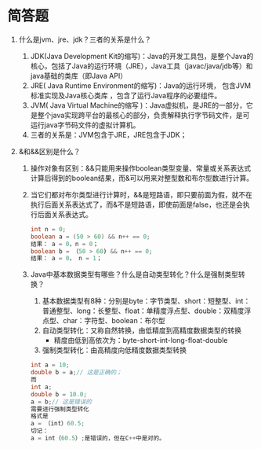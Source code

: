 # 简答题

1. 什么是jvm、jre、jdk？三者的关系是什么？

   1. JDK(Java Development Kit的缩写)：Java的开发工具包，是整个Java的核心，包括了Java的运行环境（JRE），Java工具（javac/java/jdb等）和java基础的类库（即Java API）
   2. JRE( Java Runtime Environment的缩写)：Java的运行环境， 包含JVM标准实现及Java核心类库 ，包含了运行Java程序的必要组件。
   3. JVM( Java Virtual Machine的缩写 )：Java虚拟机，是JRE的一部分，它是整个java实现跨平台的最核心的部分，负责解释执行字节码文件，是可运行java字节码文件的虚拟计算机。
   4. 三者的关系是：JVM包含于JRE，JRE包含于JDK； 

2. &和&&区别是什么？

   1. 操作对象有区别：&&只能用来操作boolean类型变量、常量或关系表达式计算后得到的boolean结果，而&可以用来对整型数和布尔型数进行计算。

   2. 当它们都对布尔类型进行计算时，&&是短路语，即只要前面为假，就不在执行后面关系表达式了，而&不是短路语，即使前面是false，也还是会执行后面关系表达式。

      ```java
      int n = 0;
      boolean a = (50 > 60) && n++ == 0;
      结果： a = 0，n = 0；
      boolean b = （50 > 60) && n++ == 0;
      结果： a = 0， n = 1；
      ```

   3. Java中基本数据类型有哪些？什么是自动类型转化？什么是强制类型转换？

      1. 基本数据类型有8种：分别是byte：字节类型、short：短整型、int：普通整型、long：长整型、float：单精度浮点型、double：双精度浮点型、char：字符型、boolean：布尔型
      2. 自动类型转化：又称自然转换，由低精度到高精度数据类型的转换
         * 精度由低到高依次为：byte-short-int-long-float-double
      3. 强制类型转化：由高精度向低精度数据类型转换

      ```java
      int a = 10;
      double b = a;// 这是正确的；
      而
      int a;
      double b = 10.0;
      a = b;// 这是错误的
      需要进行强制类型转化
      格式是
      a = （int）60.5;
      切记：
      a = int（60.5）;是错误的，但在C++中是对的。
      ```

      